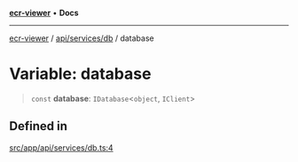 [**ecr-viewer**](../../../../README.md) • **Docs**

***

[ecr-viewer](../../../../README.md) / [api/services/db](../README.md) / database

# Variable: database

> `const` **database**: `IDatabase`\<`object`, `IClient`\>

## Defined in

[src/app/api/services/db.ts:4](https://github.com/CDCgov/phdi/blob/fa63a85e5b4651bdfc0d25ecc23a67e11fbcba18/containers/ecr-viewer/src/app/api/services/db.ts#L4)

